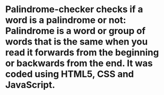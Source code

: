 # Palindrome-checker checks if a word is a palindrome or not: Palindrome is a word or group of words that is the same when you read it forwards from the beginning or backwards from the end. It was coded using HTML5, CSS and JavaScript.
